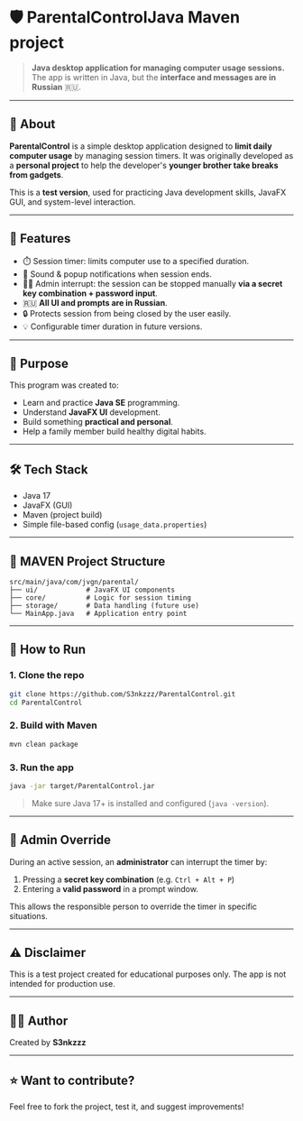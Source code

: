 # 🛡️ ParentalControlJava Maven project

> **Java desktop application for managing computer usage sessions.**
> The app is written in Java, but the **interface and messages are in Russian** 🇷🇺.

---

## 📌 About

**ParentalControl** is a simple desktop application designed to **limit daily computer usage** by managing session timers. It was originally developed as a **personal project** to help the developer's **younger brother take breaks from gadgets**.

This is a **test version**, used for practicing Java development skills, JavaFX GUI, and system-level interaction.

---

## 🧠 Features

* ⏱️ Session timer: limits computer use to a specified duration.
* 🔔 Sound & popup notifications when session ends.
* 🧑‍💼 Admin interrupt: the session can be stopped manually **via a secret key combination + password input**.
* 🇷🇺 **All UI and prompts are in Russian**.
* 🔒 Protects session from being closed by the user easily.
* 💡 Configurable timer duration in future versions.

---

## 🎯 Purpose

This program was created to:

* Learn and practice **Java SE** programming.
* Understand **JavaFX UI** development.
* Build something **practical and personal**.
* Help a family member build healthy digital habits.

---

## 🛠️ Tech Stack

* Java 17
* JavaFX (GUI)
* Maven (project build)
* Simple file-based config (`usage_data.properties`)

---

## 📁 MAVEN Project Structure

```
src/main/java/com/jvgn/parental/
├── ui/            # JavaFX UI components
├── core/          # Logic for session timing
├── storage/       # Data handling (future use)
└── MainApp.java   # Application entry point
```

---

## 🚀 How to Run

### 1. Clone the repo

```bash
git clone https://github.com/S3nkzzz/ParentalControl.git
cd ParentalControl
```

### 2. Build with Maven

```bash
mvn clean package
```

### 3. Run the app

```bash
java -jar target/ParentalControl.jar
```

> Make sure Java 17+ is installed and configured (`java -version`).

---

## 🔐 Admin Override

During an active session, an **administrator** can interrupt the timer by:

1. Pressing a **secret key combination** (e.g. `Ctrl + Alt + P`)
2. Entering a **valid password** in a prompt window.

This allows the responsible person to override the timer in specific situations.

---

## ⚠️ Disclaimer

This is a test project created for educational purposes only.
The app is not intended for production use.

---

## 🧑‍💻 Author

Created by **S3nkzzz**

---

## ⭐️ Want to contribute?

Feel free to fork the project, test it, and suggest improvements!
